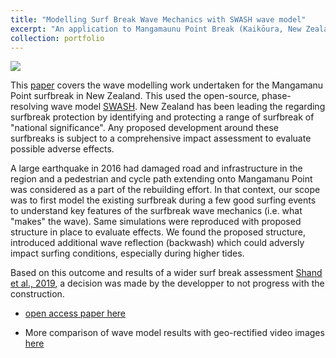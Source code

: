 ```yaml
---
title: "Modelling Surf Break Wave Mechanics with SWASH wave model"
excerpt: "An application to Mangamaunu Point Break (Kaikōura, New Zealand) <br/><img src='/images/swash_mangamanu.png'>"
collection: portfolio
---
```


<img src='/images/swash_manga_anim.gif'/>

This [paper](https://www.researchgate.net/publication/335813398_Modelling_Surf_Break_Wave_Mechanics_with_SWASH_-_an_application_to_Mangamaunu_Point_Break_Kaikoura_New_Zealand) covers the wave modelling work undertaken for the Mangamanu Point surfbreak in New Zealand. This used the open-source, phase-resolving wave model [SWASH](swash.sourceforge.net/). New Zealand has been leading the regarding surfbreak protection by identifying and protecting a range of surfbreak of "national significance". Any proposed development around these surfbreaks is subject to a comprehensive impact assessment to evaluate possible adverse effects. 

A large earthquake in 2016 had damaged road and infrastructure in the region and a pedestrian and cycle path extending onto Mangamanu Point was considered as a part of the rebuilding effort. In that context, our scope was to first model the existing surfbreak during a few good surfing events to understand key features of the surfbreak wave mechanics (i.e. what "makes" the wave). Same simulations were reproduced with proposed structure in place to evaluate effects. We found the proposed structure, introduced additional wave reflection (backwash) which could adversly impact surfing conditions, especially during higher tides.

Based on this outcome and results of a wider surf break assessment [Shand et al., 2019](https://www.researchgate.net/profile/Tom-Shand/publication/336085131_Development_of_a_framework_for_assessing_effects_of_coastal_engineering_works_on_a_surf_break/links/5d8da6d3299bf10cff12c824/Development-of-a-framework-for-assessing-effects-of-coastal-engineering-works-on-a-surf-break.pdf), a decision was made by the developper to not progress with the construction.

- [open access paper here](https://www.researchgate.net/publication/335813398_Modelling_Surf_Break_Wave_Mechanics_with_SWASH_-_an_application_to_Mangamaunu_Point_Break_Kaikoura_New_Zealand)

- More comparison of wave model results with geo-rectified video images [here](https://www.researchgate.net/publication/348158012_ASSESSING_THE_EFFECT_OF_EARTHQUAKE-INDUCED_UPLIFT_AND_ENGINEERING_WORKS_ON_A_SURF_BREAK_OF_NATIONAL_SIGNIFICANCE.)

